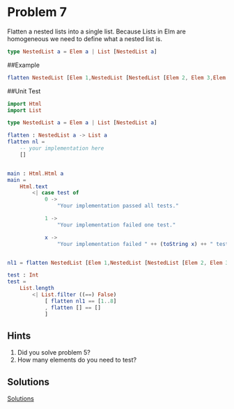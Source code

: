 # Problem 7
Flatten a nested lists into a single list. Because Lists in Elm are homogeneous we need to define what a nested list is. 

```elm
type NestedList a = Elem a | List [NestedList a]
```

##Example
```elm
flatten NestedList [Elem 1,NestedList [NestedList [Elem 2, Elem 3,Elem 4],Elem 5],Elem 6,NestedList [Elem 7,Elem 8]] == [1..8]
```

##Unit Test
```elm
import Html
import List

type NestedList a = Elem a | List [NestedList a]

flatten : NestedList a -> List a
flatten nl =
    -- your implementation here
    []


main : Html.Html a
main =
    Html.text
        <| case test of
            0 ->
                "Your implementation passed all tests."

            1 ->
                "Your implementation failed one test."

            x ->
                "Your implementation failed " ++ (toString x) ++ " tests."


nl1 = flatten NestedList [Elem 1,NestedList [NestedList [Elem 2, Elem 3,Elem 4],Elem 5],Elem 6,NestedList [Elem 7,Elem 8]] == [1..8]

test : Int
test =
    List.length
        <| List.filter ((==) False)
            [ flatten nl1 == [1..8]
            , flatten [] == []
            ]

```

## Hints
1. Did you solve problem 5?
2. How many elements do you need to test?

## Solutions
[Solutions](../s/s06.md)